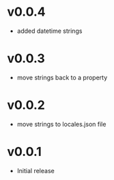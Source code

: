 v0.0.4
==================
* added datetime strings

v0.0.3
==================
* move strings back to a property

v0.0.2
==================
* move strings to locales.json file

v0.0.1
==================
* Initial release
